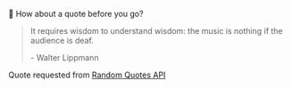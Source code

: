 📣 How about a quote before you go?

> It requires wisdom to understand wisdom: the music is nothing if the audience is deaf.
>
> <p>- Walter Lippmann</p>

Quote requested from [Random Quotes API](https://github.com/lukePeavey/quotable)
